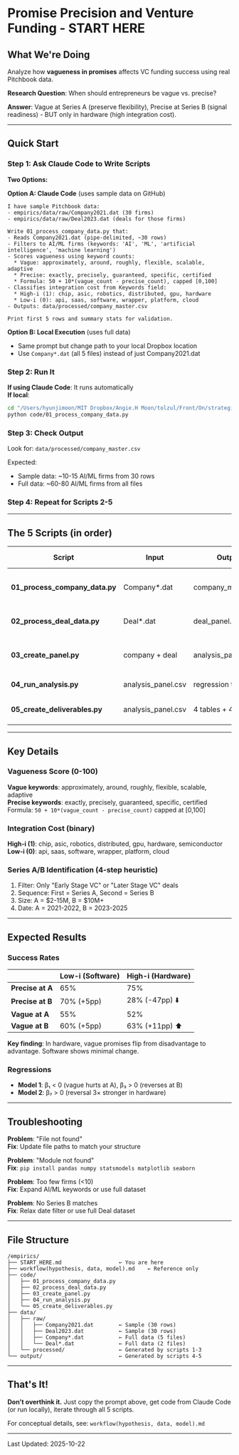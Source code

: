 # Promise Precision and Venture Funding - START HERE

## What We're Doing
Analyze how **vagueness in promises** affects VC funding success using real Pitchbook data.

**Research Question**: When should entrepreneurs be vague vs. precise?

**Answer**: Vague at Series A (preserve flexibility), Precise at Series B (signal readiness) - BUT only in hardware (high integration cost).

---

## Quick Start

### Step 1: Ask Claude Code to Write Scripts

**Two Options:**

**Option A: Claude Code** (uses sample data on GitHub)
```
I have sample Pitchbook data:
- empirics/data/raw/Company2021.dat (30 firms)
- empirics/data/raw/Deal2023.dat (deals for those firms)

Write 01_process_company_data.py that:
- Reads Company2021.dat (pipe-delimited, ~30 rows)
- Filters to AI/ML firms (keywords: 'AI', 'ML', 'artificial intelligence', 'machine learning')
- Scores vagueness using keyword counts:
  * Vague: approximately, around, roughly, flexible, scalable, adaptive
  * Precise: exactly, precisely, guaranteed, specific, certified
  * Formula: 50 + 10*(vague_count - precise_count), capped [0,100]
- Classifies integration cost from Keywords field:
  * High-i (1): chip, asic, robotics, distributed, gpu, hardware
  * Low-i (0): api, saas, software, wrapper, platform, cloud
- Outputs: data/processed/company_master.csv

Print first 5 rows and summary stats for validation.
```

**Option B: Local Execution** (uses full data)
- Same prompt but change path to your local Dropbox location
- Use `Company*.dat` (all 5 files) instead of just Company2021.dat

### Step 2: Run It
**If using Claude Code**: It runs automatically  
**If local**: 
```bash
cd "/Users/hyunjimoon/MIT Dropbox/Angie.H Moon/tolzul/Front/On/strategic ambiguity/empirics"
python code/01_process_company_data.py
```

### Step 3: Check Output
Look for: `data/processed/company_master.csv`

Expected: 
- Sample data: ~10-15 AI/ML firms from 30 rows
- Full data: ~60-80 AI/ML firms from all files

### Step 4: Repeat for Scripts 2-5

---

## The 5 Scripts (in order)

| Script | Input | Output | What It Does |
|--------|-------|--------|--------------|
| **01_process_company_data.py** | Company*.dat | company_master.csv | Extract firms, score vagueness |
| **02_process_deal_data.py** | Deal*.dat | deal_panel.csv | Identify Series A/B deals |
| **03_create_panel.py** | company + deal | analysis_panel.csv | Join into panel (each firm × 2) |
| **04_run_analysis.py** | analysis_panel.csv | regression tables | Test hypotheses |
| **05_create_deliverables.py** | analysis_panel.csv | 4 tables + 4 figures | Generate paper outputs |

---

## Key Details

### Vagueness Score (0-100)
**Vague keywords**: approximately, around, roughly, flexible, scalable, adaptive  
**Precise keywords**: exactly, precisely, guaranteed, specific, certified  
Formula: `50 + 10*(vague_count - precise_count)` capped at [0,100]

### Integration Cost (binary)
**High-i (1)**: chip, asic, robotics, distributed, gpu, hardware, semiconductor  
**Low-i (0)**: api, saas, software, wrapper, platform, cloud

### Series A/B Identification (4-step heuristic)
1. Filter: Only "Early Stage VC" or "Later Stage VC" deals
2. Sequence: First = Series A, Second = Series B
3. Size: A = $2-15M, B = $10M+
4. Date: A = 2021-2022, B = 2023-2025

---

## Expected Results

### Success Rates
|  | Low-i (Software) | High-i (Hardware) |
|--|------------------|-------------------|
| **Precise at A** | 65% | 75% |
| **Precise at B** | 70% (+5pp) | 28% (-47pp) ⬇️ |
| **Vague at A** | 55% | 52% |
| **Vague at B** | 60% (+5pp) | 63% (+11pp) ⬆️ |

**Key finding**: In hardware, vague promises flip from disadvantage to advantage. Software shows minimal change.

### Regressions
- **Model 1**: β₁ < 0 (vague hurts at A), β₃ > 0 (reverses at B)
- **Model 2**: β₇ > 0 (reversal 3× stronger in hardware)

---

## Troubleshooting

**Problem**: "File not found"  
**Fix**: Update file paths to match your structure

**Problem**: "Module not found"  
**Fix**: `pip install pandas numpy statsmodels matplotlib seaborn`

**Problem**: Too few firms (<10)  
**Fix**: Expand AI/ML keywords or use full dataset

**Problem**: No Series B matches  
**Fix**: Relax date filter or use full Deal dataset

---

## File Structure
```
/empirics/
├── START_HERE.md                  ← You are here
├── workflow(hypothesis, data, model).md    ← Reference only
├── code/
│   ├── 01_process_company_data.py
│   ├── 02_process_deal_data.py
│   ├── 03_create_panel.py
│   ├── 04_run_analysis.py
│   └── 05_create_deliverables.py
├── data/
│   ├── raw/
│   │   ├── Company2021.dat        ← Sample (30 rows)
│   │   ├── Deal2023.dat           ← Sample (30 rows)
│   │   ├── Company*.dat           ← Full data (5 files)
│   │   └── Deal*.dat              ← Full data (2 files)
│   └── processed/                 ← Generated by scripts 1-3
└── output/                        ← Generated by scripts 4-5
```

---

## That's It!

**Don't overthink it.** Just copy the prompt above, get code from Claude Code (or run locally), iterate through all 5 scripts.

For conceptual details, see: `workflow(hypothesis, data, model).md`

---

Last Updated: 2025-10-22
